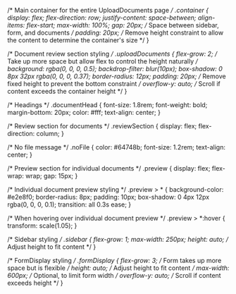 /* Main container for the entire UploadDocuments page */
.container {
    display: flex;
    flex-direction: row;
    justify-content: space-between;
    align-items: flex-start;
    max-width: 100%;
    gap: 20px; /* Space between sidebar, form, and documents */
    padding: 20px;
    /* Remove height constraint to allow the content to determine the container's size */
}

/* Document review section styling */
.uploadDocuments {
    flex-grow: 2; /* Take up more space but allow flex to control the height naturally */
    background: rgba(0, 0, 0, 0.5);
    backdrop-filter: blur(10px);
    box-shadow: 0 8px 32px rgba(0, 0, 0, 0.37);
    border-radius: 12px;
    padding: 20px;
    /* Remove fixed height to prevent the bottom constraint */
    overflow-y: auto; /* Scroll if content exceeds the container height */
}

/* Headings */
.documentHead {
    font-size: 1.8rem;
    font-weight: bold;
    margin-bottom: 20px;
    color: #fff;
    text-align: center;
}

/* Review section for documents */
.reviewSection {
    display: flex;
    flex-direction: column;
}

/* No file message */
.noFile {
    color: #64748b;
    font-size: 1.2rem;
    text-align: center;
}

/* Preview section for individual documents */
.preview {
    display: flex;
    flex-wrap: wrap;
    gap: 15px;
}

/* Individual document preview styling */
.preview > * {
    background-color: #e2e8f0;
    border-radius: 8px;
    padding: 10px;
    box-shadow: 0 4px 12px rgba(0, 0, 0, 0.1);
    transition: all 0.3s ease;
}

/* When hovering over individual document preview */
.preview > *:hover {
    transform: scale(1.05);
}

/* Sidebar styling */
.sidebar {
    flex-grow: 1;
    max-width: 250px;
    height: auto; /* Adjust height to fit content */
}

/* FormDisplay styling */
.formDisplay {
    flex-grow: 3; /* Form takes up more space but is flexible */
    height: auto; /* Adjust height to fit content */
    max-width: 600px; /* Optional, to limit form width */
    overflow-y: auto; /* Scroll if content exceeds height */
}
